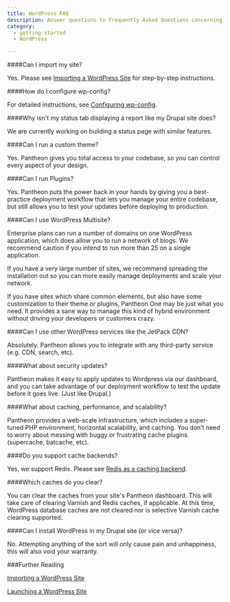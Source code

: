 ```yaml
---
title: WordPress FAQ
description: Answer questions to Frequently Asked Questions concerning WordPress on the Pantheon platform.
category:
  - getting-started
  - WordPress

---
```


####Can I import my site?



Yes. Please see [Importing a WordPress Site](/docs/articles/wordpress/importing-a-wordpress-site#importing-a-wordpress-site) for step-by-step instructions.  


####How do I configure wp-config?  


For detailed instructions, see [Configuring wp-config](/docs/articles/wordpress/configuring-wp-config-php#configuring-wp-config-php-).  


####Why isn't my status tab displaying a report like my Drupal site does?  

We are currently working on building a status page with similar features.  


####Can I run a custom theme?  



Yes. Pantheon gives you total access to your codebase, so you can control every aspect of your design.  


####Can I run Plugins?  


Yes. Pantheon puts the power back in your hands by giving you a best-practice deployment workflow that lets you manage your entire codebase, but still allows you to test your updates before deploying to production.  


####Can I use WordPress Multisite?  


Enterprise plans can run a number of domains on one WordPress application, which does allow you to run a network of blogs. We recommend caution if you intend to run more than 25 on a single application.  

If you have a very large number of sites, we recommend spreading the installation out so you can more easily manage deployments and scale your network.  

If you have sites which share common elements, but also have some customization to their theme or plugins, Pantheon One may be just what you need. It provides a sane way to manage this kind of hybrid environment without driving your developers or customers crazy.  


####Can I use other WordPress services like the JetPack CDN?  


Absolutely. Pantheon allows you to integrate with any third-party service (e.g. CDN, search, etc).  


####What about security updates?

Pantheon makes it easy to apply updates to Wordpress via our dashboard, and you can take advantage of our deployment workflow to test the update before it goes live. (Just like Drupal.)

####What about caching, performance, and scalability?

Pantheon provides a web-scale infrastructure, which includes a super-tuned PHP environment, horizontal scalability, and caching. You don’t need to worry about messing with buggy or frustrating cache plugins (supercache, batcache, etc).  


####Do you support cache backends?  


Yes, we support Redis. Please see [Redis as a caching backend](/docs/articles/sites/redis-as-a-caching-backend#redis-as-a-caching-backend).  


####Which caches do you clear?  


You can clear the caches from your site's Pantheon dashboard. This will take care of clearing Varnish and Redis caches, if applicable. At this time, WordPress database caches are not cleared nor is selective Varnish cache clearing supported.  


####Can I install WordPress in my Drupal site (or vice versa)?  


No. Attempting anything of the sort will only cause pain and unhappiness, this will also void your warranty.  


###Further Reading  

[Importing a WordPress Site](/docs/articles/wordpress/importing-a-wordpress-site/)  


[Launching a WordPress Site](docs/articles/wordpress/starting-wordpress-site/)
